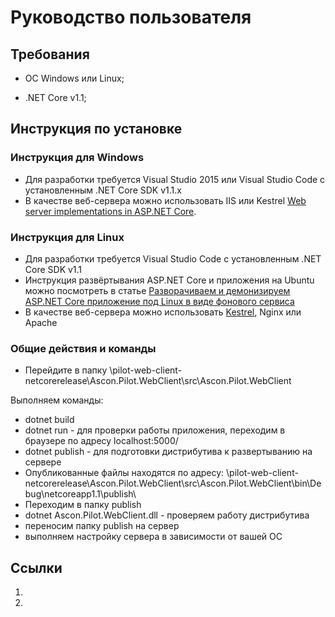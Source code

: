 # Руководство пользователя

## Требования

- OC Windows или Linux;

- .NET Core v1.1;

## Инструкция по установке

### Инструкция для Windows

- Для разработки требуется Visual Studio 2015 или Visual Studio Code с установленным .NET Core SDK v1.1.x
- В качестве веб-сервера можно использовать IIS или Kestrel [Web server implementations in ASP.NET Core][Kestrel].

### Инструкция для Linux

- Для разработки требуется Visual Studio Code с установленным .NET Core SDK v1.1
- Инструкция развёртывания ASP.NET Core и приложения на Ubuntu можно посмотреть в статье [Разворачиваем и демонизируем ASP.NET Core приложение под Linux в виде фонового сервиса][Linux_Man]
- В качестве веб-сервера можно использовать [Kestrel][Kestrel], Nginx или Apache

### Общие действия и команды

- Перейдите в папку \pilot-web-client-netcorerelease\Ascon.Pilot.WebClient\src\Ascon.Pilot.WebClient

Выполняем команды:

- dotnet build
- dotnet run - для проверки работы приложения, переходим в браузере по адресу localhost:5000/
- dotnet publish - для подготовки дистрибутива к развертыванию на сервере
- Опубликованные файлы находятся по адресу: \pilot-web-client-netcorerelease\Ascon.Pilot.WebClient\src\Ascon.Pilot.WebClient\bin\Debug\netcoreapp1.1\publish\
- Переходим в папку publish
- dotnet Ascon.Pilot.WebClient.dll - проверяем работу дистрибутива
- переносим папку publish на сервер
- выполняем настройку сервера в зависимости от вашей ОС

## Ссылки

1. [Kestrel]: https://docs.microsoft.com/en-us/aspnet/core/fundamentals/servers/?tabs=aspnetcore1x "Web server implementations in ASP.NET Core"
2. [Linux_Man]: https://habrahabr.ru/post/332920/ "Разворачиваем и демонизируем ASP.NET Core приложение под Linux в виде фонового сервиса"